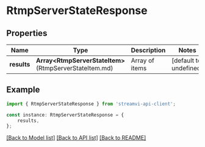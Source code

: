 # RtmpServerStateResponse


## Properties

Name | Type | Description | Notes
------------ | ------------- | ------------- | -------------
**results** | **Array&lt;RtmpServerStateItem&gt;**(RtmpServerStateItem.md) | Array of items | [default to undefined]

## Example

```typescript
import { RtmpServerStateResponse } from 'streamvi-api-client';

const instance: RtmpServerStateResponse = {
    results,
};
```

[[Back to Model list]](../README.md#documentation-for-models) [[Back to API list]](../README.md#documentation-for-api-endpoints) [[Back to README]](../README.md)
